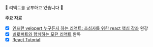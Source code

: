 🍎 리액트를 공부하고 있습니다 🍏

**주요 자료**
- [x] [인프런 velopert 누구든지 하는 리액트: 초심자를 위한 react 핵심 강좌](https://www.inflearn.com/course/react-velopert/dashboard) 완강
- [x] [벨로퍼트와 함께하는 모던 리액트](https://react.vlpt.us/) 완독
- [x] [React Tutorial](https://reactjs.org/tutorial/tutorial.html) 
